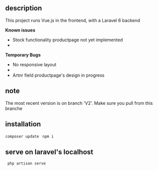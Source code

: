 ## description
<p> This project runs Vue.js in the frontend, with a Laravel 6 backend</p>

<p><strong>Known issues</strong><p>
<ul>
    <li>Stock functionality productpage not yet implemented<li>
</ul>

<p><strong>Temporary Bugs</strong></p>
<ul>
    <li>No responsive layout<li>
    <li>Artnr field productpage's design in progress</li>
</ul>

## note
<p>The most recent version is on branch 'V2'. Make sure you pull from this branche</p>

## installation
<code>composer update</code>
<code> npm i </code>

## serve on laravel's localhost
<code> php artisan serve</code>
